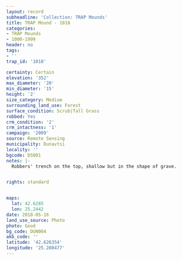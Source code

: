 ```yaml
---
layout: record
subheadline: 'Collection: TRAP Mounds'
title: TRAP Mound - 1018
categories:
- TRAP Mounds
- 1000-1999
header: no
tags:
- ''
trap_id: '1018'

certainty: Certain
elevation: '352'
max_diameter: '20'
min_diameter: '15'
height: '2'
size_category: Medium
surrounding_land_use: Forest
surface_condition: Scrub|Tall Grass
robbed: Yes
crm_condition: '2'
crm_intactness: '1'
campaign: '2009'
source: Remote Sensing
municipality: Dunavtsi
locality: ''
bgcode: DS001
notes: |-
  Robbers' trench on the top, shallow but in the shape of grave.


rights: standard


maps:
  lat: 42.6285
  lon: 25.2442
date: 2018-05-16
land_use_source: Photo
photo: Good
bg_code: DUN004
akb_code: ''
latitude: '42.626354'
longitude: '25.280477'
---
```

